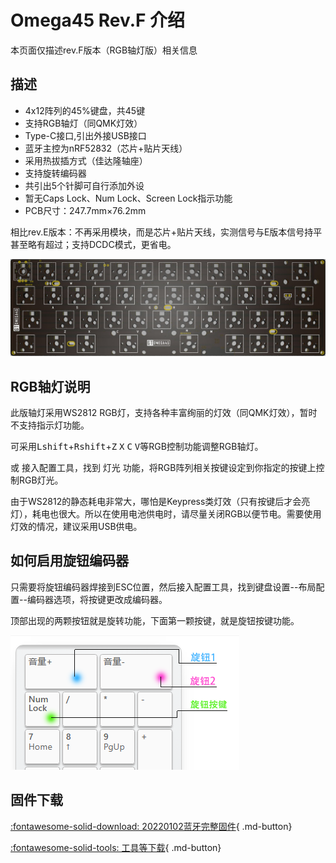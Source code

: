 Omega45 Rev.F 介绍
=====================
本页面仅描述rev.F版本（RGB轴灯版）相关信息

描述
---------

- 4x12阵列的45%键盘，共45键
- 支持RGB轴灯（同QMK灯效）
- Type-C接口,引出外接USB接口
- 蓝牙主控为nRF52832（芯片+贴片天线）
- 采用热拔插方式（佳达隆轴座）
- 支持旋转编码器
- 共引出5个针脚可自行添加外设
- 暂无Caps Lock、Num Lock、Screen Lock指示功能
- PCB尺寸：247.7mm×76.2mm

相比rev.E版本：不再采用模块，而是芯片+贴片天线，实测信号与E版本信号持平甚至略有超过；支持DCDC模式，更省电。

![](../img/omega45.rev.F.jpg "Omega45 PCB")

## RGB轴灯说明

此版轴灯采用WS2812 RGB灯，支持各种丰富绚丽的灯效（同QMK灯效），暂时不支持指示灯功能。

可采用<kbd>Lshift</kbd>+<kbd>Rshift</kbd>+<kbd>Z</kbd> <kbd>X</kbd> <kbd>C</kbd> <kbd>V</kbd>等RGB控制功能调整RGB轴灯。

或 接入配置工具，找到 灯光 功能，将RGB阵列相关按键设定到你指定的按键上控制RGB灯光。

由于WS2812的静态耗电非常大，哪怕是Keypress类灯效（只有按键后才会亮灯），耗电也很大。所以在使用电池供电时，请尽量关闭RGB以便节电。需要使用灯效的情况，建议采用USB供电。

## 如何启用旋钮编码器

只需要将旋钮编码器焊接到ESC位置，然后接入配置工具，找到键盘设置--布局配置--编码器选项，将按键更改成编码器。

顶部出现的两颗按钮就是旋转功能，下面第一颗按键，就是旋钮按键功能。

![](../img/rotary.png "按键示意图")

## 固件下载

[:fontawesome-solid-download:  20220102蓝牙完整固件](http://glab.online/down/sdk17/Omega45-f-nrf52_all-20220102-11a6408f.hex){ .md-button}

[:fontawesome-solid-tools:  工具等下载](../down/download.md){ .md-button}